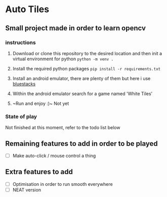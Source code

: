 # Auto Tiles
## Small project made in order to learn opencv

### instructions
1. Download or clone this repository to the desired location and then init a virtual environment for python
`python -m venv .`

2. Install the required python packages
`pip install -r requirements.txt`

3. Install an android emulator, there are plenty of them but here i use [bluestacks](https://www.bluestacks.com/fr/index.html)

4. Within the android emulator search for a game named 'White Tiles'

5. ~Run and enjoy :)~ Not yet

### State of play
Not finished at this moment, refer to the todo list below

## Remaining features to add in order to be played
- [ ] Make auto-click / mouse control a thing

## Extra features to add
- [ ] Optimisation in order to run smooth everywhere
- [ ] NEAT version
